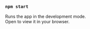 ### `npm start`

Runs the app in the development mode.\
Open [](http://localhost:3000) to view it in your browser.